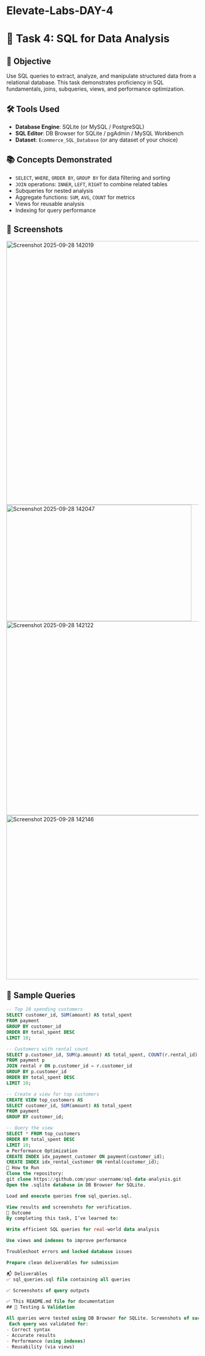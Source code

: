 # Elevate-Labs-DAY-4
# 🧠 Task 4: SQL for Data Analysis

## 📌 Objective
Use SQL queries to extract, analyze, and manipulate structured data from a relational database. This task demonstrates proficiency in SQL fundamentals, joins, subqueries, views, and performance optimization.

## 🛠️ Tools Used
- **Database Engine**: SQLite (or MySQL / PostgreSQL)
- **SQL Editor**: DB Browser for SQLite / pgAdmin / MySQL Workbench
- **Dataset**: `Ecommerce_SQL_Database` (or any dataset of your choice)


## 📚 Concepts Demonstrated
- `SELECT`, `WHERE`, `ORDER BY`, `GROUP BY` for data filtering and sorting
- `JOIN` operations: `INNER`, `LEFT`, `RIGHT` to combine related tables
- Subqueries for nested analysis
- Aggregate functions: `SUM`, `AVG`, `COUNT` for metrics
- Views for reusable analysis
- Indexing for query performance
## 📸 Screenshots
<img width="898" height="689" alt="Screenshot 2025-09-28 142019" src="https://github.com/user-attachments/assets/f75864b9-6780-4fa3-b582-1897442840ab" />
<img width="485" height="304" alt="Screenshot 2025-09-28 142047" src="https://github.com/user-attachments/assets/1c3ffe42-e9d8-4948-b274-2c338bf10915" />
<img width="568" height="507" alt="Screenshot 2025-09-28 142122" src="https://github.com/user-attachments/assets/7f34c63c-b0bb-4539-a1a5-19e15a1b8d10" />
<img width="651" height="429" alt="Screenshot 2025-09-28 142146" src="https://github.com/user-attachments/assets/cea4495c-4b9a-4a69-9634-b331a9c6704f" />

## 🧪 Sample Queries
```sql
-- Top 10 spending customers
SELECT customer_id, SUM(amount) AS total_spent
FROM payment
GROUP BY customer_id
ORDER BY total_spent DESC
LIMIT 10;

-- Customers with rental count
SELECT p.customer_id, SUM(p.amount) AS total_spent, COUNT(r.rental_id) AS rental_count
FROM payment p
JOIN rental r ON p.customer_id = r.customer_id
GROUP BY p.customer_id
ORDER BY total_spent DESC
LIMIT 10;

-- Create a view for top customers
CREATE VIEW top_customers AS
SELECT customer_id, SUM(amount) AS total_spent
FROM payment
GROUP BY customer_id;

-- Query the view
SELECT * FROM top_customers
ORDER BY total_spent DESC
LIMIT 10;
⚙️ Performance Optimization
CREATE INDEX idx_payment_customer ON payment(customer_id);
CREATE INDEX idx_rental_customer ON rental(customer_id);
🚀 How to Run
Clone the repository:
git clone https://github.com/your-username/sql-data-analysis.git
Open the .sqlite database in DB Browser for SQLite.

Load and execute queries from sql_queries.sql.

View results and screenshots for verification.
🎯 Outcome
By completing this task, I’ve learned to:

Write efficient SQL queries for real-world data analysis

Use views and indexes to improve performance

Troubleshoot errors and locked database issues

Prepare clean deliverables for submission

📬 Deliverables
✅ sql_queries.sql file containing all queries

✅ Screenshots of query outputs

✅ This README.md file for documentation
## 🧪 Testing & Validation

All queries were tested using DB Browser for SQLite. Screenshots of successful query execution are included in the `screenshots/` folder.
 Each query was validated for:
- Correct syntax
- Accurate results
- Performance (using indexes)
- Reusability (via views)


